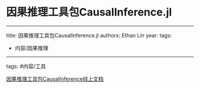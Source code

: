 # 因果推理工具包CausalInference.jl


---
title: 因果推理工具包CausalInference.jl
authors: Ethan Lin
year:
tags:
  - 内容/因果推理 
---


tags: #内容/工具 

[因果推理工具包CausalInference线上文档](https://mschauer.github.io/CausalInference.jl/latest/#CausalInference.jl-1)